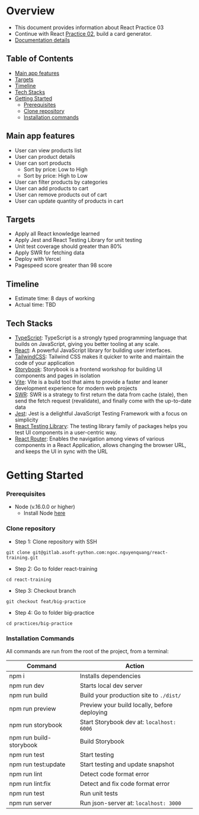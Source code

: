 # Overview

- This document provides information about React Practice 03
- Continue with React [Practice 02](https://docs.google.com/document/d/1GTWoVyu5h6ESgMrfwD-cCnBwB8WXOxb-TYDn3MR4xOA/edit), build a card generator.
- [Documentation details](https://docs.google.com/document/d/1k_jyba70rEcuOfFv65Vj03rZpPDN_1f44vZPReqRirc/edit#)

## Table of Contents

- [Main app features](#main-app-features)
- [Targets](#targets)
- [Timeline](#timeline)
- [Tech Stacks](#tech-stacks)
- [Getting Started](#getting-started)
  - [Prerequisites](#prerequisites)
  - [Clone repository](#clone-repository)
  - [Installation commands](#installation-commands)

## Main app features

- User can view products list
- User can product details
- User can sort products
  - Sort by price: Low to High
  - Sort by price: High to Low
- User can filter products by categories
- User can add products to cart
- User can remove products out of cart
- User can update quantity of products in cart

## Targets

- Apply all React knowledge learned
- Apply Jest and React Testing Library for unit testing
- Unit test coverage should greater than 80%
- Apply SWR for fetching data
- Deploy with Vercel
- Pagespeed score greater than 98 score

## Timeline

- Estimate time: 8 days of working
- Actual time: TBD

## Tech Stacks

- [TypeScript](https://www.typescriptlang.org/): TypeScript is a strongly typed programming language that builds on JavaScript, giving you better tooling at any scale.
- [React](https://reactjs.org/): A powerful JavaScript library for building user interfaces.
- [TailwindCSS](https://tailwindcss.com/): Tailwind CSS makes it quicker to write and maintain the code of your application
- [Storybook](https://storybook.js.org/): Storybook is a frontend workshop for building UI components and pages in isolation
- [Vite](https://vitejs.dev/): Vite is a build tool that aims to provide a faster and leaner development experience for modern web projects
- [SWR](https://swr.vercel.app/docs/getting-started): SWR is a strategy to first return the data from cache (stale), then send the fetch request (revalidate), and finally come with the up-to-date data
- [Jest](https://jestjs.io/docs/getting-started): Jest is a delightful JavaScript Testing Framework with a focus on simplicity
- [React Testing Library](https://testing-library.com/docs/react-testing-library/intro/): The testing library family of packages helps you test UI components in a user-centric way.
- [React Router](https://reactrouter.com/en/main): Enables the navigation among views of various components in a React Application, allows changing the browser URL, and keeps the UI in sync with the URL

# Getting Started

### Prerequisites

- Node (v.16.0.0 or higher)
  - Install Node [here](https://nodejs.org/en/)

### Clone repository

- Step 1: Clone repository with SSH

```
git clone git@gitlab.asoft-python.com:ngoc.nguyenquang/react-training.git
```

- Step 2: Go to folder react-training

```
cd react-training
```

- Step 3: Checkout branch

```
git checkout feat/big-practice
```

- Step 4: Go to folder big-practice

```
cd practices/big-practice
```

### Installation Commands

All commands are run from the root of the project, from a terminal:

| **Command**             | **Action**                                   |
| ----------------------- | -------------------------------------------- |
| npm i                   | Installs dependencies                        |
| npm run dev             | Starts local dev server                      |
| npm run build           | Build your production site to `./dist/`      |
| npm run preview         | Preview your build locally, before deploying |
| npm run storybook       | Start Storybook dev at: `localhost: 6006`    |
| npm run build-storybook | Build Storybook                              |
| npm run test            | Start testing                                |
| npm run test:update     | Start testing and update snapshot            |
| npm run lint            | Detect code format error                     |
| npm run lint:fix        | Detect and fix code format error             |
| npm run test            | Run unit tests                               |
| npm run server          | Run json-server at: `localhost: 3000`        |
